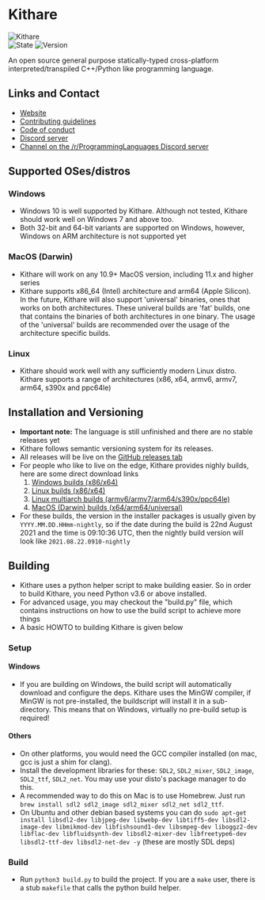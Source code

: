 # Kithare

![Kithare](assets/banner.png) <br/>
![State](https://img.shields.io/badge/state-unfinished-ff2222.svg)
![Version](https://img.shields.io/badge/version-0.0.0-00ffaa.svg)

 An open source general purpose statically-typed cross-platform interpreted/transpiled C++/Python like programming language.

## Links and Contact

- [Website](https://kithare.de)
- [Contributing guidelines](https://kithare.de/rules/contributing)
- [Code of conduct](https://kithare.de/rules/conducting)
- [Discord server](https://discord.gg/hXvY8CzS7A)
- [Channel on the /r/ProgrammingLanguages Discord server](https://discord.gg/sggx9T9xsz)

## Supported OSes/distros

### Windows

- Windows 10 is well supported by Kithare. Although not tested, Kithare should work well on Windows 7 and above too.
- Both 32-bit and 64-bit variants are supported on Windows, however, Windows on ARM architecture is not supported yet

### MacOS (Darwin)

- Kithare will work on any 10.9+ MacOS version, including 11.x and higher series
- Kithare supports x86_64 (Intel) architecture and arm64 (Apple Silicon). In the future, Kithare will also support 'universal' binaries, ones that works on both architectures. These univeral builds are 'fat' builds, one that contains the binaries of both architectures in one binary. The usage of the 'universal' builds are recommended over the usage of the architecture specific builds.

### Linux

- Kithare should work well with any sufficiently modern Linux distro. Kithare supports a range of architectures (x86, x64, armv6, armv7, arm64, s390x and ppc64le)

## Installation and Versioning

- **Important note:** The language is still unfinished and there are no stable releases yet
- Kithare follows semantic versioning system for its releases.
- All releases will be live on the [GitHub releases tab](https://github.com/Kithare/Kithare/releases)
- For people who like to live on the edge, Kithare provides nighly builds, here are some direct download links
    1. [Windows builds (x86/x64)](https://nightly.link/Kithare/Kithare/workflows/windows/main/kithare-windows-installers.zip)
    2. [Linux builds (x86/x64)](https://nightly.link/Kithare/Kithare/workflows/linux/main/kithare-linux-installers.zip)
    3. [Linux multiarch builds (armv6/armv7/arm64/s390x/ppc64le)](https://nightly.link/Kithare/Kithare/workflows/linux-multiarch/main/kithare-linux-multiarch-installers.zip)
    4. [MacOS (Darwin) builds (x64/arm64/universal)](https://nightly.link/Kithare/Kithare/workflows/darwin/main/kithare-darwin-installers.zip)
- For these builds, the version in the installer packages is usually given by `YYYY.MM.DD.HHmm-nightly`, so if the date during the build is 22nd August 2021 and the time is 09:10:36 UTC, then the nightly build version will look like `2021.08.22.0910-nightly`

## Building

- Kithare uses a python helper script to make building easier. So in order to build Kithare, you need Python v3.6 or above installed.
- For advanced usage, you may checkout the "build.py" file, which contains instructions on how to use the build script to achieve more things
- A basic HOWTO to building Kithare is given below

### Setup

#### Windows

- If you are building on Windows, the build script will automatically download and configure the deps. Kithare uses the MinGW compiler, if MinGW is not pre-installed, the buildscript will install it in a sub-directory. This means that on Windows, virtually no pre-build setup is required!

#### Others

- On other platforms, you would need the GCC compiler installed (on mac, gcc is just a shim for clang).
- Install the development libraries for these: `SDL2`, `SDL2_mixer`, `SDL2_image`, `SDL2_ttf`, `SDL2_net`. You may use your disto's package manager to do this.
- A recommended way to do this on Mac is to use Homebrew. Just run
`brew install sdl2 sdl2_image sdl2_mixer sdl2_net sdl2_ttf`.
- On Ubuntu and other debian based systems you can do `sudo apt-get install libsdl2-dev libjpeg-dev libwebp-dev libtiff5-dev libsdl2-image-dev libmikmod-dev libfishsound1-dev libsmpeg-dev liboggz2-dev libflac-dev libfluidsynth-dev libsdl2-mixer-dev libfreetype6-dev libsdl2-ttf-dev libsdl2-net-dev -y` (these are mostly SDL deps)

### Build

- Run `python3 build.py` to build the project. If you are a `make` user, there is a stub `makefile` that calls the python build helper.
